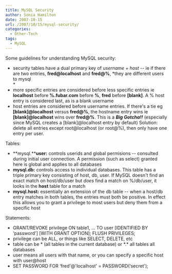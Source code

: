 ```yaml
---
title: MySQL Security
author: Sonia Hamilton
date: 2007-10-15
url: /2007/10/15/mysql-security/
categories:
  - Other-Tech
tags:
  - MySQL
---
```

Some guidelines for understanding MySQL security:

<!--more-->

  * security tables have a dual primary key of *username + host* -- ie if there are two entries, **fred@localhost** and **fred@%**, *they are different users to mysql  
    *
  * more specific entries are considered before less specific entries ie **localhost** before **%.fubar.com** before **%**, **fred** before **[blank]**. A % host entry is considered last, as is a blank username
  * host entries are considered before username entries. If there's a tie eg **[blank]@localhost** versus **fred@%**, the hostname entry wins ie **[blank]@localhost** wins over **fred@%**. This is a ***Big Gotcha!!*** (especially since MySQL creates a [blank]@localhost entry by default) Solution: delete all entries except root@localhost (or root@%), then only have one entry per user.

<!--more-->Tables:

  * **mysql.****user:** controls userids and global permisions -- consulted during initial user connection. A permission (such as select) granted here is global and applies to all databases
  * **mysql.db:** controls access to individual databases. This table has a triple primary key consisting of host, db, user. If MySQL doesn't find an exact match on host/db/user but *does* find a match on %/db/user, it looks in the **host** table for a match
  * **mysql.host:** essentially an extension of the db table -- when a host/db entry matches in both tables, the entries must both be positive. In effect this allows you to grant a privilege to most users but deny them from a specific host

Statements:

  * GRANT/REVOKE privilege ON table1, &#8230; TO user \[IDENTIFIED BY &#8216;password'\] \[WITH GRANT OPTION\]; FLUSH PRIVILEGES;
  * privilege can be ALL, or things like SELECT, DELETE, etc
  * table can be \* (all tables in the current database) or \*.* all tables all databases
  * user means all users with that name, or you can specify a specific host with user@host
  * SET PASSWORD FOR &#8216;fred'@'localhost' = PASSWORD(&#8216;secret');
